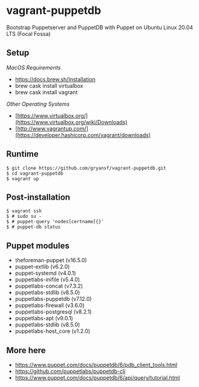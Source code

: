 # vagrant-puppetdb
Bootstrap Puppetserver and PuppetDB with Puppet on Ubuntu Linux 20.04 LTS (Focal Fossa)

Setup
-----

*MacOS Requirements*
- https://docs.brew.sh/Installation
- brew cask install virtualbox
- brew cask install vagrant

*Other Operating Systems*
- [https://www.virtualbox.org/](https://www.virtualbox.org/wiki/Downloads)
- [http://www.vagrantup.com/](https://developer.hashicorp.com/vagrant/downloads)

Runtime
-------
```
$ git clone https://github.com/gryansf/vagrant-puppetdb.git
$ cd vagrant-puppetdb
$ vagrant up
```

Post-installation
-----------------
```
$ vagrant ssh
$ # sudo su -
$ # puppet-query 'nodes[certname]{}'
$ # puppet-db status
```

Puppet modules
--------------
- theforeman-puppet (v16.5.0)
- puppet-extlib (v6.2.0)
- puppet-systemd (v4.0.1)
- puppetlabs-inifile (v5.4.0)
- puppetlabs-concat (v7.3.2)
- puppetlabs-stdlib (v8.5.0)
- puppetlabs-puppetdb (v7.12.0)
- puppetlabs-firewall (v3.6.0)
- puppetlabs-postgresql (v8.2.1)
- puppetlabs-apt (v9.0.1)
- puppetlabs-stdlib (v8.5.0)
- puppetlabs-host_core (v1.2.0)

More here
---------
- https://www.puppet.com/docs/puppetdb/6/pdb_client_tools.html
- https://github.com/puppetlabs/puppetdb-cli
- https://www.puppet.com/docs/puppetdb/6/api/query/tutorial.html
